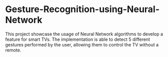 # Gesture-Recognition-using-Neural-Network
This project showcase the usage of Neural Network algorithms to develop a feature for smart TVs. The implementation is able to detect 5 different gestures performed by the user, allowing them to control the TV without a remote.
